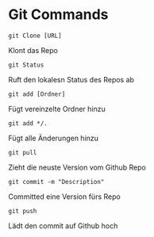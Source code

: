 # Git Commands

```git Clone [URL]```

Klont das Repo


```git Status```

Ruft den lokalesn Status des Repos ab


```git add [Ordner]```

Fügt vereinzelte Ordner hinzu


```git add */.```

Fügt alle Änderungen hinzu


```git pull```

Zieht die neuste Version vom Github Repo


```git commit -m "Description"```

Committed eine Version fürs Repo


```git push```

Lädt den commit auf Github hoch
